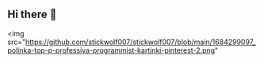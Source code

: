 ## Hi there 👋

<img src="https://github.com/stickwolf007/stickwolf007/blob/main/1684299097_polinka-top-p-professiya-programmist-kartinki-pinterest-2.png"
